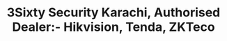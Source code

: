 ---
title: "3Sixty Security Karachi, Authorised Dealer:- Hikvision, Tenda, ZKTeco"
url: /karachi/3sixty-security-karachi-authorised-dealer-hikvision-tenda-zkteco/
shop: wholesale
---